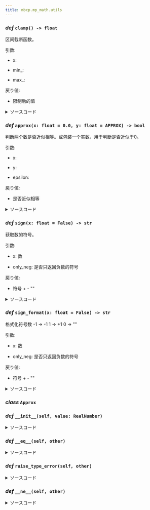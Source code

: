 ```yaml
---
title: mbcp.mp_math.utils
---
```

### *def* `clamp() -> float`


区间截断函数。

引数:

- x:   

- min_:   

- max_:   

戻り値:

- 限制后的值



<details>
<summary>ソースコード</summary>

```python
def clamp(x: float, min_: float, max_: float) -> float:
    """
    区间截断函数。
    Args:
        x:
        min_:
        max_:

    Returns:
        限制后的值
    """
    return max(min(x, max_), min_)
```
</details>

### *def* `approx(x: float = 0.0, y: float = APPROX) -> bool`


判断两个数是否近似相等。或包装一个实数，用于判断是否近似于0。

引数:

- x:   

- y:   

- epsilon:   

戻り値:

- 是否近似相等



<details>
<summary>ソースコード</summary>

```python
def approx(x: float, y: float=0.0, epsilon: float=APPROX) -> bool:
    """
    判断两个数是否近似相等。或包装一个实数，用于判断是否近似于0。
    Args:
        x:
        y:
        epsilon:

    Returns:
        是否近似相等
    """
    return abs(x - y) < epsilon
```
</details>

### *def* `sign(x: float = False) -> str`


获取数的符号。

引数:

- x: 数  

- only_neg: 是否只返回负数的符号  

戻り値:

- 符号 + - ""



<details>
<summary>ソースコード</summary>

```python
def sign(x: float, only_neg: bool=False) -> str:
    """获取数的符号。
    Args:
        x: 数
        only_neg: 是否只返回负数的符号
    Returns:
        符号 + - ""
    """
    if x > 0:
        return '+' if not only_neg else ''
    elif x < 0:
        return '-'
    else:
        return ''
```
</details>

### *def* `sign_format(x: float = False) -> str`


格式化符号数
-1 -> -1
1 -> +1
0 -> ""

引数:

- x: 数  

- only_neg: 是否只返回负数的符号  

戻り値:

- 符号 + - ""



<details>
<summary>ソースコード</summary>

```python
def sign_format(x: float, only_neg: bool=False) -> str:
    """格式化符号数
    -1 -> -1
    1 -> +1
    0 -> ""
    Args:
        x: 数
        only_neg: 是否只返回负数的符号
    Returns:
        符号 + - ""
    """
    if x > 0:
        return f'+{x}' if not only_neg else f'{x}'
    elif x < 0:
        return f'-{abs(x)}'
    else:
        return ''
```
</details>

### ***class*** `Approx`

### *def* `__init__(self, value: RealNumber)`


<details>
<summary>ソースコード</summary>

```python
def __init__(self, value: RealNumber):
    self.value = value
```
</details>

### *def* `__eq__(self, other)`


<details>
<summary>ソースコード</summary>

```python
def __eq__(self, other):
    if isinstance(self.value, (float, int)):
        if isinstance(other, (float, int)):
            return abs(self.value - other) < APPROX
        else:
            self.raise_type_error(other)
    elif isinstance(self.value, Vector3):
        if isinstance(other, (Vector3, Point3, Plane3, Line3)):
            return all([approx(self.value.x, other.x), approx(self.value.y, other.y), approx(self.value.z, other.z)])
        else:
            self.raise_type_error(other)
```
</details>

### *def* `raise_type_error(self, other)`


<details>
<summary>ソースコード</summary>

```python
def raise_type_error(self, other):
    raise TypeError(f'Unsupported type: {type(self.value)} and {type(other)}')
```
</details>

### *def* `__ne__(self, other)`


<details>
<summary>ソースコード</summary>

```python
def __ne__(self, other):
    return not self.__eq__(other)
```
</details>

